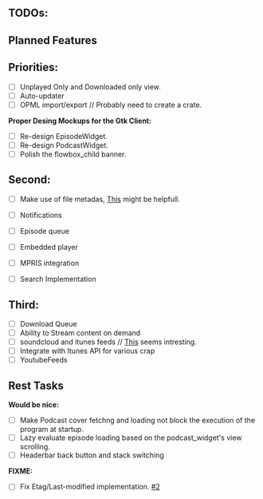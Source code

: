 ## TODOs:

## Planned Features

## Priorities:

- [ ] Unplayed Only and Downloaded only view.
- [ ] Auto-updater
- [ ] OPML import/export // Probably need to create a crate.

**Proper Desing Mockups for the Gtk Client:**

- [ ] Re-design EpisodeWidget.
- [ ] Re-design PodcastWidget.
- [ ] Polish the flowbox_child banner.

## Second:

- [ ] Make use of file metadas, [This](https://github.com/GuillaumeGomez/audio-video-metadata) might be helpfull.
- [ ] Notifications
- [ ] Episode queue
- [ ] Embedded player
- [ ] MPRIS integration
- [ ] Search Implementation


## Third:

- [ ] Download Queue 
- [ ] Ability to Stream content on demand
- [ ] soundcloud and itunes feeds // [This](http://getrssfeed.com) seems intresting.
- [ ] Integrate with Itunes API for various crap
- [ ] YoutubeFeeds

## Rest Tasks

**Would be nice:**

- [ ] Make Podcast cover fetchng and loading not block the execution of the program at startup.
- [ ] Lazy evaluate episode loading based on the podcast_widget's view scrolling.
- [ ] Headerbar back button and stack switching

**FIXME:**

- [ ] Fix Etag/Last-modified implementation. [#2](https://gitlab.gnome.org/alatiera/Hammond/issues/2)

